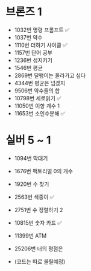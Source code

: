 # 브론즈 1
* 1032번 명령 프롬프트 ✅
* 1037번 약수
* 1110번 더하기 사이클 ✅
* 1157번 단어 공부
* 1236번 성지키기
* 1546번 평균
* 2869번 달팽이는 올라가고 싶다 
* 4344번 평균은 넘겠지
* 9506번 약수들의 합
* 10798번 세로읽기 ✅
* 11050번 이항 계수 1
* 11653번 소인수분해 ✅

# 실버 5 ~ 1
* 1094번 막대기
* 1676번 팩토리얼 0의 개수
* 1920번 수 찾기 
* 2563번 색종이 ✅
* 2751번 수 정렬하기 2
* 10815번 숫자 카드 ✅
* 11399번 ATM
* 25206번 너의 평점은

* (코드는 따로 올릴예정)
